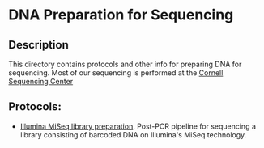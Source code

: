 # DNA Preparation for Sequencing

## Description
This directory contains protocols and other info for preparing DNA for sequencing.
Most of our sequencing is performed at the [Cornell Sequencing Center](http://www.biotech.cornell.edu/brc/genomics-facility) 

## Protocols:
* [Illumina MiSeq library preparation](./Illumina_MiSeq_library_preparation.md).
	Post-PCR pipeline for sequencing a library consisting of barcoded DNA on Illumina's MiSeq technology.
 
